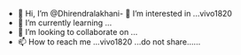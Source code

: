 - 👋 Hi, I’m @Dhirendralakhani- 👀 I’m interested in ...vivo1820
- 🌱 I’m currently learning ...
- 💞️ I’m looking to collaborate on ...
- 📫 How to reach me ...vivo1820
...do not share......
<!---....
Dhirendralakhani/Dhirendralakhani is a ✨ special ✨ repository because its `README.md` (this file) appears on your GitHub profile.
You can click the Preview link to take a look at your changes.
---mamatabhati522@gmail.com
9783631522......code.....
